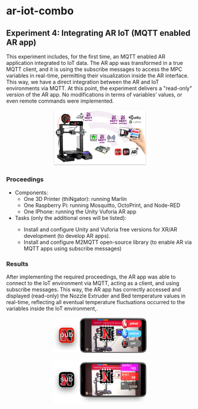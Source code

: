# ar-iot-combo
## Experiment 4: Integrating AR IoT (MQTT enabled AR app)
This experiment includes, for the first time, an MQTT enabled AR application integrated to IoT data. The AR app
was transformed in a true MQTT client, and it is using the subscribe messages to access the MPC variables in
real-time, permitting their visualization inside the AR interface. This way, we have a direct integration between the
AR and IoT environments via MQTT. At this point, the experiment delivers a "read-only" version of the AR app.
No modifications in terms of variables’ values, or even remote commands were implemented.
<br>
<div align=center>
    <img src="https://github.com/paulonegrao/assets/blob/master/POC_EXP4_1.png" height="50%" width="50%" alt="AR - IoT Combo" width="650px" />
</div>
<h3>Proceedings</h3>
<ul>
<li>Components:
    <ul>
        <li>One 3D Printer (thiNgator): running Marlin</li>
        <li>One Raspberry Pi: running Mosquitto, OctoPrint, and Node-RED</li>
        <li>One IPhone: running the Unity Vuforia AR app</li>
    </ul>
<li>Tasks (only the additional ones will be listed):</li>
    <ul>
        <li>Install and configure Unity and Vuforia free versions for XR/AR development (to develop AR apps).</li>
        <li>Install and configure M2MQTT open-source library (to enable AR via MQTT apps using subscribe
messages)</li>
     </ul>
</ul>
<h3>Results</h3>
After implementing the required proceedings, the AR app was able to connect to the IoT environment via MQTT,
acting as a client, and using subscribe messages. This way, the AR app has correctly accessed and displayed
(read-only) the Nozzle Extruder and Bed temperature values in real-time, reflecting all eventual temperature
fluctuations occurred to the variables inside the IoT environment,.
<br><br>
<div align=center>
    <img src="https://github.com/paulonegrao/assets/blob/master/POC15.png" height="50%" width="50%" alt="AR - IoT Combo" width="650px" />
</div>
<br>
<div align=center>
    <img src="https://github.com/paulonegrao/assets/blob/master/POC16.png" height="50%" width="50%" alt="AR - IoT Combo" width="650px" />
</div>
